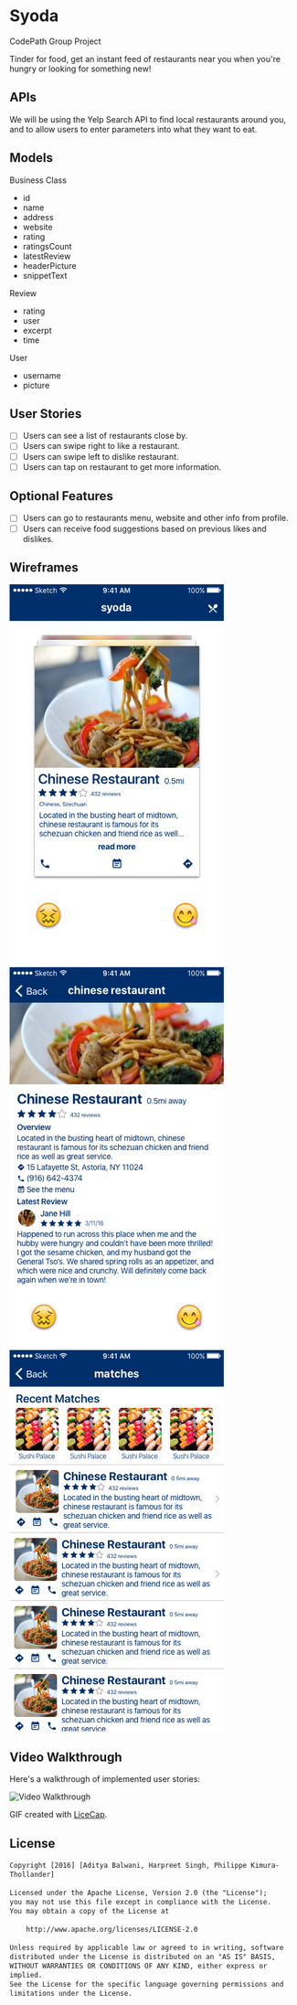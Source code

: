 # Syoda
CodePath Group Project

Tinder for food, get an instant feed of restaurants near you when you're hungry or looking for something new!

## APIs
We will be using the Yelp Search API to find local restaurants around you, and to allow users to enter parameters into what they want to eat.

## Models
Business Class
- id
- name
- address
- website
- rating
- ratingsCount
- latestReview
- headerPicture
- snippetText

Review
- rating
- user
- excerpt
- time

User
- username
- picture

## User Stories

- [ ] Users can see a list of restaurants close by.
- [ ] Users can swipe right to like a restaurant.
- [ ] Users can swipe left to dislike restaurant.
- [ ] Users can tap on restaurant to get more information.

## Optional Features
- [ ] Users can go to restaurants menu, website and other info from profile.
- [ ] Users can receive food suggestions based on previous likes and dislikes.

## Wireframes
![alt text](Wireframes/Home.png "Home")
![alt text](Wireframes/Details.png "Home")
![alt text](Wireframes/Matches.png "Matches")

## Video Walkthrough 

Here's a walkthrough of implemented user stories:

<img src= 'http://i.imgur.com/Vjtkym5.gif' title='Video Walkthrough' width='' alt='Video Walkthrough' />

GIF created with [LiceCap](http://www.cockos.com/licecap/).

## License

    Copyright [2016] [Aditya Balwani, Harpreet Singh, Philippe Kimura-Thollander]

    Licensed under the Apache License, Version 2.0 (the "License");
    you may not use this file except in compliance with the License.
    You may obtain a copy of the License at

        http://www.apache.org/licenses/LICENSE-2.0

    Unless required by applicable law or agreed to in writing, software
    distributed under the License is distributed on an "AS IS" BASIS,
    WITHOUT WARRANTIES OR CONDITIONS OF ANY KIND, either express or implied.
    See the License for the specific language governing permissions and
    limitations under the License.
